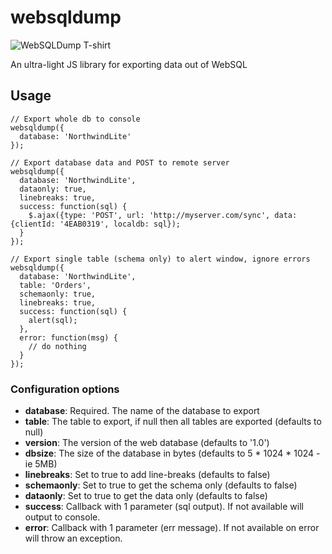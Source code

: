 # websqldump

![WebSQLDump T-shirt](https://raw.githubusercontent.com/sdesalas/websqldump/master/img/mysqldump-progress-bar.jpg)

An ultra-light JS library for exporting data out of WebSQL


## Usage

```
// Export whole db to console
websqldump({
  database: 'NorthwindLite'
});
```

```
// Export database data and POST to remote server
websqldump({
  database: 'NorthwindLite',
  dataonly: true,
  linebreaks: true,
  success: function(sql) {
    $.ajax({type: 'POST', url: 'http://myserver.com/sync', data: {clientId: '4EAB0319', localdb: sql});
  }
});
```

```
// Export single table (schema only) to alert window, ignore errors
websqldump({
  database: 'NorthwindLite',
  table: 'Orders',
  schemaonly: true,
  linebreaks: true,
  success: function(sql) {
    alert(sql); 
  },
  error: function(msg) {
    // do nothing
  }
});
```


### Configuration options

- **database**: Required. The name of the database to export
- **table**: The table to export, if null then all tables are exported (defaults to null)
- **version**: The version of the web database (defaults to '1.0')
- **dbsize**: The size of the database in bytes (defaults to 5 * 1024 * 1024 - ie 5MB)
- **linebreaks**: Set to true to add line-breaks (defaults to false)
- **schemaonly**: Set to true to get the schema only (defaults to false)
- **dataonly**: Set to true to get the data only (defaults to false)
- **success**: Callback with 1 parameter (sql output). If not available will output to console.
- **error**: Callback with 1 parameter (err message). If not available on error will throw an exception.
